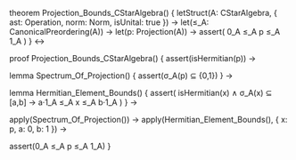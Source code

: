 theorem Projection_Bounds_CStarAlgebra() {
  letStruct(A: CStarAlgebra, {
    ast: Operation,
    norm: Norm,
    isUnital: true
  }) →
  let(≤_A: CanonicalPreordering(A)) →
  let(p: Projection(A)) →
  assert(
    0_A ≤_A p ≤_A 1_A
  )
} ↔

proof Projection_Bounds_CStarAlgebra() {
  assert(isHermitian(p)) →
  
  lemma Spectrum_Of_Projection() {
    assert(σ_A(p) ⊆ {0,1})
  } →
  
  lemma Hermitian_Element_Bounds() {
    assert(
      isHermitian(x) ∧ 
      σ_A(x) ⊆ [a,b] →
      a·1_A ≤_A x ≤_A b·1_A
    )
  } →
  
  apply(Spectrum_Of_Projection()) →
  apply(Hermitian_Element_Bounds(), {
    x: p,
    a: 0,
    b: 1
  }) →
  
  assert(0_A ≤_A p ≤_A 1_A)
}